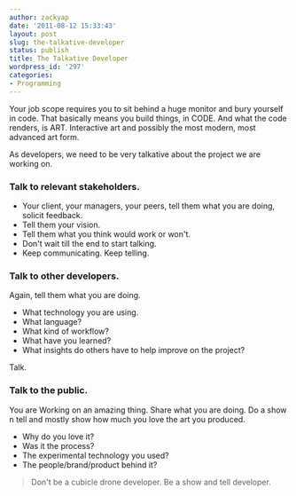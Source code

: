 ```yaml
---
author: zackyap
date: '2011-08-12 15:33:43'
layout: post
slug: the-talkative-developer
status: publish
title: The Talkative Developer
wordpress_id: '297'
categories:
- Programming
---
```


Your job scope requires you to sit behind a huge monitor and bury yourself in code. That basically means you build things, in CODE. And what the code renders, is ART. Interactive art and possibly the most modern, most advanced art form.

As developers, we need to be very talkative about the project we are working on.

### Talk to relevant stakeholders.

* Your client, your managers, your peers, tell them what you are doing, solicit feedback.
* Tell them your vision.
* Tell them what you think would work or won't.
* Don't wait till the end to start talking.
* Keep communicating. Keep telling.

### Talk to other developers.

Again, tell them what you are doing.
* What technology you are using.
* What language?
* What kind of workflow?
* What have you learned?
* What insights do others have to help improve on the project?

Talk.

### Talk to the public.

You are Working on an amazing thing. Share what you are doing. Do a show n tell and mostly show how much you love the art you produced.

* Why do you love it?
* Was it the process?
* The experimental technology you used?
* The people/brand/product behind it?

> Don't be a cubicle drone developer. Be a show and tell developer.

